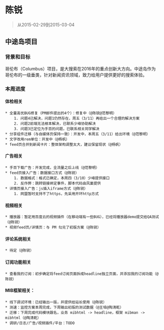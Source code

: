 # 陈锐

> 从2015-02-29到2015-03-04

## 中途岛项目

### 背景和目标
哥伦布（Columbus）项目，是大搜索在2016年的重点创新大方向。中途岛作为哥伦布的一级垂类，针对新闻资讯领域，致力给用户提供更好的搜索体验。

### 本周进度

#### 体检相关
    * 全量高优BUG修复（PM邮件提出的4个）：修复中（@陈锐@范黎明）
        1. 问题4已解决，问题1仍然存在，周五（3/11）再给出一个合理的解决方案
        2. 问题2前端无法根本解决，已联系少峰协助解决
        3. 问题3已定位为手百的问题，已联系相关同学解决
    * 分享组件迁移（与自媒体页保持一致）：开发中，本周五（3/11）给出环境（@范黎明）
    * 文字改用rem单位：开发中（@杨帆）
    * feed页合并到新闻卡片：整体架构调整太大，建议保留现状（@杨帆）

#### 广告相关
    * 手百下载广告：开发完成，全流量之后上线（@范黎明）
    * feed页接入广告：数据接口方式（@陈锐）
        1. 数据格式：格式已确定，本周四（3/10）少峰提供接口
        2. 反作弊：跳转链接绑定事件，脚本代码由凤巢提供
    * 详情页接入广告：js插入iframe方式（@陈锐）
        1. 网盟暂时支持不了https，先采用开环http方式

#### 视频相关
    * 播放器：暂定用百度云的视频插件（在移动端有一些BUG），已经将播放器demo提交给QA测试（@陈锐）
    * 视频feed页/详情页：与 PM 勾兑了初版方案（@陈锐）

#### 评论系统相关
    * 待定（@陈锐）

#### 订阅功能相关
    * 查看我的订阅：初步确定将feed订阅页面拆成headline独立页面，并添加我的订阅功能（@陈锐）

#### MIB框架相关：
    * 线下调试环境：已经输出一版，并提供给站长使用（@陈锐）
    * 测速：监控方案本周完成，下周输出初版的测试数据（@王培@陶清乾）
    * 迁移：下周完成代码模块跟名，业务 mibhtml -> headline，框架 mibman -> mibhtml（@陶清乾）
    * 调研/日志/广告/视频插件/平台：TODO